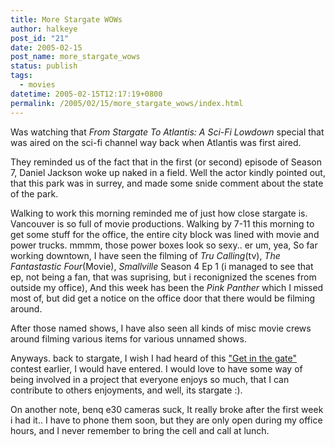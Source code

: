 ```yaml
---
title: More Stargate WOWs
author: halkeye
post_id: "21"
date: 2005-02-15
post_name: more_stargate_wows
status: publish
tags:
  - movies
datetime: 2005-02-15T12:17:19+0800
permalink: /2005/02/15/more_stargate_wows/index.html
---
```


Was watching that _From Stargate To Atlantis: A Sci-Fi Lowdown_ special that was aired on the sci-fi channel way back when Atlantis was first aired.

They reminded us of the fact that in the first (or second) episode of Season 7, Daniel Jackson woke up naked in a field. Well the actor kindly pointed out, that this park was in surrey, and made some snide comment about the state of the park.

Walking to work this morning reminded me of just how close stargate is. Vancouver is so full of movie productions. Walking by 7-11 this morning to get some stuff for the office, the entire city block was lined with movie and power trucks. mmmm, those power boxes look so sexy.. er um, yea, So far working downtown, I have seen the filming of _Tru Calling_(tv), _The Fantastastic Four_(Movie), _Smallville_ Season 4 Ep 1 (i managed to see that ep, not being a fan, that was suprising, but i reconignized the scenes from outside my office), And this week has been the _Pink Panther_ which I missed most of, but did get a notice on the office door that there would be filming around.

After those named shows, I have also seen all kinds of misc movie crews around filming various items for various unnamed shows.

Anyways. back to stargate, I wish I had heard of this ["Get in the gate"](https://web.archive.org/web/20050207190240/http://www.scifi.com:80/getinthegate/) contest earlier, I would have entered. I would love to have some way of being involved in a project that everyone enjoys so much, that I can contribute to others enjoyments, and well, its stargate :).

  

On another note, benq e30 cameras suck, It really broke after the first week i had it.. I have to phone them soon, but they are only open during my office hours, and I never remember to bring the cell and call at lunch.
